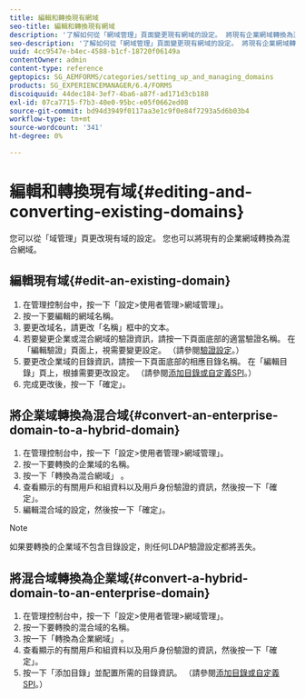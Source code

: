 ```yaml
---
title: 編輯和轉換現有網域
seo-title: 編輯和轉換現有網域
description: '了解如何從「網域管理」頁面變更現有網域的設定。 將現有企業網域轉換為混合網域，反之亦然。 '
seo-description: '了解如何從「網域管理」頁面變更現有網域的設定。 將現有企業網域轉換為混合網域，反之亦然。 '
uuid: 4cc9547e-b4ec-4588-b1cf-18720f06149a
contentOwner: admin
content-type: reference
geptopics: SG_AEMFORMS/categories/setting_up_and_managing_domains
products: SG_EXPERIENCEMANAGER/6.4/FORMS
discoiquuid: 44dec184-3ef7-4ba6-a87f-ad171d3cb188
exl-id: 07ca7715-f7b3-40e0-95bc-e05f0662ed08
source-git-commit: bd94d3949f0117aa3e1c9f0e84f7293a5d6b03b4
workflow-type: tm+mt
source-wordcount: '341'
ht-degree: 0%

---
```


# 編輯和轉換現有域{#editing-and-converting-existing-domains}

您可以從「域管理」頁更改現有域的設定。 您也可以將現有的企業網域轉換為混合網域。

## 編輯現有域{#edit-an-existing-domain}

1. 在管理控制台中，按一下「設定>使用者管理>網域管理」。
1. 按一下要編輯的網域名稱。
1. 要更改域名，請更改「名稱」框中的文本。
1. 若要變更企業或混合網域的驗證資訊，請按一下頁面底部的適當驗證名稱。 在「編輯驗證」頁面上，視需要變更設定。 （請參閱[驗證設定](/help/forms/using/admin-help/configuring-authentication-providers.md#authentication-settings)。）
1. 要更改企業域的目錄資訊，請按一下頁面底部的相應目錄名稱。 在「編輯目錄」頁上，根據需要更改設定。 （請參閱[添加目錄或自定義SPI](/help/forms/using/admin-help/configuring-directories.md#adding-directories-or-custom-spis)。）
1. 完成更改後，按一下「確定」。

## 將企業域轉換為混合域{#convert-an-enterprise-domain-to-a-hybrid-domain}

1. 在管理控制台中，按一下「設定>使用者管理>網域管理」。
1. 按一下要轉換的企業域的名稱。
1. 按一下「轉換為混合網域」 。
1. 查看顯示的有關用戶和組資料以及用戶身份驗證的資訊，然後按一下「確定」。
1. 編輯混合域的設定，然後按一下「確定」。

>[!NOTE]
>
>如果要轉換的企業域不包含目錄設定，則任何LDAP驗證設定都將丟失。

## 將混合域轉換為企業域{#convert-a-hybrid-domain-to-an-enterprise-domain}

1. 在管理控制台中，按一下「設定>使用者管理>網域管理」。
1. 按一下要轉換的混合域的名稱。
1. 按一下「轉換為企業網域」 。
1. 查看顯示的有關用戶和組資料以及用戶身份驗證的資訊，然後按一下「確定」。
1. 按一下「添加目錄」並配置所需的目錄資訊。 （請參閱[添加目錄或自定義SPI](/help/forms/using/admin-help/configuring-directories.md#adding-directories-or-custom-spis)。）
